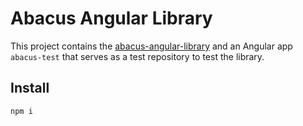 # Abacus Angular Library

This project contains the [abacus-angular-library](https://www.npmjs.com/package/abacus-angular-library) and an Angular app `abacus-test` that serves as a test repository to test the library.

## Install

```bash
npm i
```
